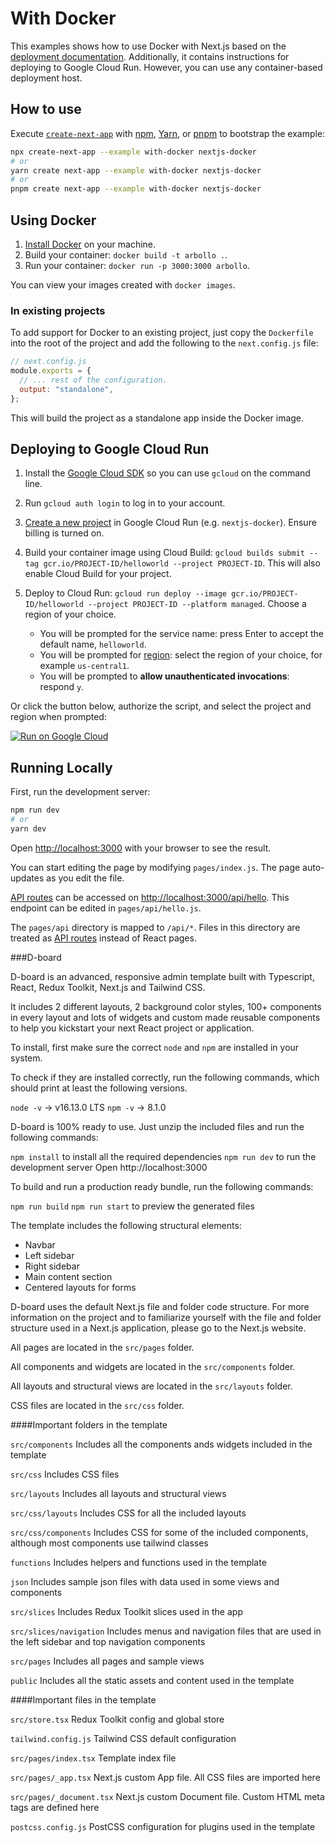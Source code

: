 # With Docker

This examples shows how to use Docker with Next.js based on the [deployment documentation](https://nextjs.org/docs/deployment#docker-image). Additionally, it contains instructions for deploying to Google Cloud Run. However, you can use any container-based deployment host.

## How to use

Execute [`create-next-app`](https://github.com/vercel/next.js/tree/canary/packages/create-next-app) with [npm](https://docs.npmjs.com/cli/init), [Yarn](https://yarnpkg.com/lang/en/docs/cli/create/), or [pnpm](https://pnpm.io) to bootstrap the example:

```bash
npx create-next-app --example with-docker nextjs-docker
# or
yarn create next-app --example with-docker nextjs-docker
# or
pnpm create next-app --example with-docker nextjs-docker
```

## Using Docker

1. [Install Docker](https://docs.docker.com/get-docker/) on your machine.
1. Build your container: 
`docker build -t arbollo .`.
1. Run your container: 
`docker run -p 3000:3000 arbollo`.

You can view your images created with `docker images`.

### In existing projects

To add support for Docker to an existing project, just copy the `Dockerfile` into the root of the project and add the following to the `next.config.js` file:

```js
// next.config.js
module.exports = {
  // ... rest of the configuration.
  output: "standalone",
};
```

This will build the project as a standalone app inside the Docker image.

## Deploying to Google Cloud Run

1. Install the [Google Cloud SDK](https://cloud.google.com/sdk/docs/install) so you can use `gcloud` on the command line.
1. Run `gcloud auth login` to log in to your account.
1. [Create a new project](https://cloud.google.com/run/docs/quickstarts/build-and-deploy) in Google Cloud Run (e.g. `nextjs-docker`). Ensure billing is turned on.
1. Build your container image using Cloud Build: `gcloud builds submit --tag gcr.io/PROJECT-ID/helloworld --project PROJECT-ID`. This will also enable Cloud Build for your project.
1. Deploy to Cloud Run: `gcloud run deploy --image gcr.io/PROJECT-ID/helloworld --project PROJECT-ID --platform managed`. Choose a region of your choice.

   - You will be prompted for the service name: press Enter to accept the default name, `helloworld`.
   - You will be prompted for [region](https://cloud.google.com/run/docs/quickstarts/build-and-deploy#follow-cloud-run): select the region of your choice, for example `us-central1`.
   - You will be prompted to **allow unauthenticated invocations**: respond `y`.

Or click the button below, authorize the script, and select the project and region when prompted:

[![Run on Google Cloud](https://deploy.cloud.run/button.svg)](https://deploy.cloud.run/?git_repo=https://github.com/vercel/next.js.git&dir=examples/with-docker)

## Running Locally

First, run the development server:

```bash
npm run dev
# or
yarn dev
```

Open [http://localhost:3000](http://localhost:3000) with your browser to see the result.

You can start editing the page by modifying `pages/index.js`. The page auto-updates as you edit the file.

[API routes](https://nextjs.org/docs/api-routes/introduction) can be accessed on [http://localhost:3000/api/hello](http://localhost:3000/api/hello). This endpoint can be edited in `pages/api/hello.js`.

The `pages/api` directory is mapped to `/api/*`. Files in this directory are treated as [API routes](https://nextjs.org/docs/api-routes/introduction) instead of React pages.



###D-board

D-board is an advanced, responsive admin template built with Typescript, React, Redux Toolkit, Next.js and Tailwind CSS.

It includes 2 different layouts, 2 background color styles, 100+ components in every layout and lots of widgets and custom made reusable components to help you kickstart your next React project or application.

To install, first make sure the correct `node` and `npm` are installed in your system.

To check if they are installed correctly, run the following commands, which should print at least the following versions.

`node -v` -> v16.13.0 LTS
`npm -v` -> 8.1.0

D-board is 100% ready to use. Just unzip the included files and run the following commands:

`npm install` to install all the required dependencies
`npm run dev` to run the development server
Open http://localhost:3000

To build and run a production ready bundle, run the following commands:

`npm run build`
`npm run start` to preview the generated files

The template includes the following structural elements:

- Navbar
- Left sidebar
- Right sidebar
- Main content section
- Centered layouts for forms

D-board uses the default Next.js file and folder code structure. For more information on the project and to familiarize yourself with the file and folder structure used in a Next.js application, please go to the Next.js website.

All pages are located in the `src/pages` folder.

All components and widgets are located in the `src/components` folder.

All layouts and structural views are located in the `src/layouts` folder.

CSS files are located in the `src/css` folder.

####Important folders in the template

`src/components`
Includes all the components ands widgets included in the template

`src/css`
Includes CSS files

`src/layouts`
Includes all layouts and structural views

`src/css/layouts`
Includes CSS for all the included layouts

`src/css/components`
Includes CSS for some of the included components, although most components use tailwind classes

`functions`
Includes helpers and functions used in the template

`json`
Includes sample json files with data used in some views and components

`src/slices`
Includes Redux Toolkit slices used in the app

`src/slices/navigation`
Includes menus and navigation files that are used in the left sidebar and top navigation components

`src/pages`
Includes all pages and sample views

`public`
Includes all the static assets and content used in the template

####Important files in the template

`src/store.tsx`
Redux Toolkit config and global store

`tailwind.config.js`
Tailwind CSS default configuration

`src/pages/index.tsx`
Template index file

`src/pages/_app.tsx`
Next.js custom App file. All CSS files are imported here

`src/pages/_document.tsx`
Next.js custom Document file. Custom HTML meta tags are defined here

`postcss.config.js`
PostCSS configuration for plugins used in the template
